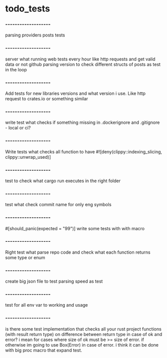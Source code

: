 # todo_tests

### -------------------
parsing providers posts tests
<br/>

### -------------------
server what running web tests every hour like http requests and get valid data or not
github parsing version to check different structs of posts as test in the loop
<br/>

### -------------------
Add tests for new libraries versions and what version i use. 
Like http request to crates.io or something similar
<br/>

### -------------------
write test what checks if something missing in .dockerignore and .gitignore - local or ci? 
<br/>

### -------------------
Write tests what checks all function to have #![deny(clippy::indexing_slicing, clippy::unwrap_used)]
<br/>

### -------------------
test to check what cargo run executes in the right folder
<br/>

### -------------------
test what check commit name for only eng symbols
<br/>

### -------------------
#[should_panic(expected = "99")]
write some tests with with macro
<br/>

### -------------------
Right test what parse repo code and check what each function returns some type or enum
<br/>

### -------------------
create big json file to test parsing speed as test
<br/>

### -------------------
test for all env var to working and usage
<br/>

### -------------------
is there some test implementation that checks all your rust project functions (with result return type) on difference between return type in case of ok and error? i mean for cases where size of ok must be >= size of error. if otherwise im going to use Box(Error) in case of error. i think it can be done with big proc macro that expand test.
<br/>